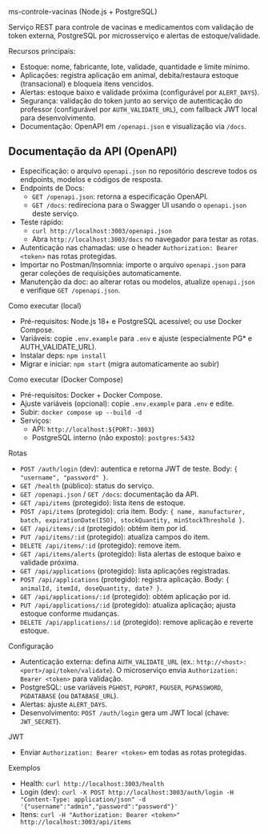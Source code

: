 ﻿ms-controle-vacinas (Node.js + PostgreSQL)

Serviço REST para controle de vacinas e medicamentos com validação de token externa, PostgreSQL por microsserviço e alertas de estoque/validade.

Recursos principais:
- Estoque: nome, fabricante, lote, validade, quantidade e limite mínimo.
- Aplicações: registra aplicação em animal, debita/restaura estoque (transacional) e bloqueia itens vencidos.
- Alertas: estoque baixo e validade próxima (configurável por `ALERT_DAYS`).
- Segurança: validação do token junto ao serviço de autenticação do professor (configurável por `AUTH_VALIDATE_URL`), com fallback JWT local para desenvolvimento.
- Documentação: OpenAPI em `/openapi.json` e visualização via `/docs`.

## Documentação da API (OpenAPI)
- Especificação: o arquivo `openapi.json` no repositório descreve todos os endpoints, modelos e códigos de resposta.
- Endpoints de Docs:
  - `GET /openapi.json`: retorna a especificação OpenAPI.
  - `GET /docs`: redireciona para o Swagger UI usando o `openapi.json` deste serviço.
- Teste rápido:
  - `curl http://localhost:3003/openapi.json`
  - Abra `http://localhost:3003/docs` no navegador para testar as rotas.
- Autenticação nas chamadas: use o header `Authorization: Bearer <token>` nas rotas protegidas.
- Importar no Postman/Insomnia: importe o arquivo `openapi.json` para gerar coleções de requisições automaticamente.
- Manutenção da doc: ao alterar rotas ou modelos, atualize `openapi.json` e verifique `GET /openapi.json`.

Como executar (local)
- Pré-requisitos: Node.js 18+ e PostgreSQL acessível; ou use Docker Compose.
- Variáveis: copie `.env.example` para `.env` e ajuste (especialmente PG* e AUTH_VALIDATE_URL).
- Instalar deps: `npm install`
- Migrar e iniciar: `npm start` (migra automaticamente ao subir)

Como executar (Docker Compose)
- Pré-requisitos: Docker + Docker Compose.
- Ajuste variáveis (opcional): copie `.env.example` para `.env` e edite.
- Subir: `docker compose up --build -d`
- Serviços:
  - API: `http://localhost:${PORT:-3003}`
  - PostgreSQL interno (não exposto): `postgres:5432`

Rotas
- `POST /auth/login` (dev): autentica e retorna JWT de teste. Body: `{ "username", "password" }`.
- `GET /health` (público): status do serviço.
- `GET /openapi.json` / `GET /docs`: documentação da API.
- `GET /api/items` (protegido): lista itens de estoque.
- `POST /api/items` (protegido): cria item. Body: `{ name, manufacturer, batch, expirationDate(ISO), stockQuantity, minStockThreshold }`.
- `GET /api/items/:id` (protegido): obtém item por id.
- `PUT /api/items/:id` (protegido): atualiza campos do item.
- `DELETE /api/items/:id` (protegido): remove item.
- `GET /api/items/alerts` (protegido): lista alertas de estoque baixo e validade próxima.
- `GET /api/applications` (protegido): lista aplicações registradas.
- `POST /api/applications` (protegido): registra aplicação. Body: `{ animalId, itemId, doseQuantity, date? }`.
- `GET /api/applications/:id` (protegido): obtém aplicação por id.
- `PUT /api/applications/:id` (protegido): atualiza aplicação; ajusta estoque conforme mudanças.
- `DELETE /api/applications/:id` (protegido): remove aplicação e reverte estoque.

Configuração
- Autenticação externa: defina `AUTH_VALIDATE_URL` (ex.: `http://<host>:<port>/api/token/validate`). O microserviço envia `Authorization: Bearer <token>` para validação.
- PostgreSQL: use variáveis `PGHOST`, `PGPORT`, `PGUSER`, `PGPASSWORD`, `PGDATABASE` (ou `DATABASE_URL`).
- Alertas: ajuste `ALERT_DAYS`.
- Desenvolvimento: `POST /auth/login` gera um JWT local (chave: `JWT_SECRET`).

JWT
- Enviar `Authorization: Bearer <token>` em todas as rotas protegidas.

Exemplos
- Health: `curl http://localhost:3003/health`
- Login (dev): `curl -X POST http://localhost:3003/auth/login -H "Content-Type: application/json" -d '{"username":"admin","password":"password"}'`
- Itens: `curl -H "Authorization: Bearer <token>" http://localhost:3003/api/items`
